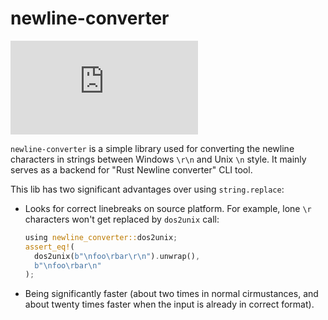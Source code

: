 # newline-converter
[![Build Status](https://dev.azure.com/michal0805/rnc/_apis/build/status/spitfire05.rnc?branchName=master)](https://dev.azure.com/michal0805/rnc/_build/latest?definitionId=1&branchName=master)

`newline-converter` is a simple library used for converting the newline characters in strings between Windows `\r\n` and Unix `\n` style. It mainly serves as a backend for "Rust Newline converter" CLI tool.

This lib has two significant advantages over using `string.replace`:
* Looks for correct linebreaks on source platform. For example, lone `\r` characters won't get replaced by `dos2unix`  call:
  ```rust
  using newline_converter::dos2unix;
  assert_eq!(
    dos2unix(b"\nfoo\rbar\r\n").unwrap(),
    b"\nfoo\rbar\n"
  );
  ```
* Being significantly faster (about two times in normal cirmustances, and about twenty times faster when the input is already in correct format).
